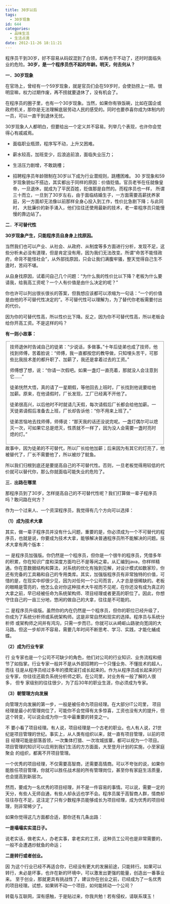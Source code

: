 ```yaml
---
title: 30岁以后
tags:
  - 30岁现象
id: 644
categories:
  - 品味生活
  - 生活点滴
date: 2012-11-26 18:11:21
---
```


程序员干到30岁，好不容易从码奴混到了白领，却再也干不动了，还时时面临失业的危险。**30岁，是一个程序员伤不起的年龄。明天，何去何从？**

**一．30岁现象**

在官场上，曾经有一个59岁现象，就是官员们会在59岁时，会使劲捞上一把。很明显嘛，权力过期作废，再不捞就要退休了，没有机会了。

在程序员的圈子里，也有一个30岁现象。当然，如果你有铁饭碗，比如在国企或政府机关，那你是无法理解底层劳动人民的感受的。同时也要恭喜你成为体制内的一员，可以一直干到退休无忧。

30岁现象人人都明白，但要给出一个定义并不容易。列举几个表现，也许你会觉得心有戚戚焉。

*   面临职业瓶颈，程序写不动，上升又困难。

*   薪水较高，加班变少，后浪追前浪，面临失业压力；

*   生活压力剧增，不敢跳槽；

*   招聘程序员年龄限制在30岁以下成为行业潜规则，跳槽困难。
30 岁现象和59岁现象貌似不搭边，其实都出于同样的原因：价值贬值。官员老爷在任就像皇帝，一旦退休，就成为了平民百姓，贬值那是自然的。而程序员也一样， 所谓三十而立，一旦到了30岁左右，由于面临结婚生子，一方面需要高薪抚养家庭，另一方面却无法像以前那样全身心投入到工作，性价比急剧下降；与此同时， 大批廉价的新手涌入，他们往往还使用最新的技术，老一辈程序员只能慢慢的靠边站了。

**二．不可替代性**

**30岁现象产生，只能程序员自身身上找原因。**

当然我们也可以产业、从社会、从政府、从制度等多方面进行分析，发现不足，这些分析未必没有道理，但是肯定没有用，因为我们无法改变。所谓“命苦不能怪政府，命背不能怪社会”，从外部找原因，只会让我们满腹牢骚，整天觉得自己生不逢时，苦闷不堪。

从自身找原因，试着问自己几个问题：“为什么我的性价比以下降？老板为什么要请我，给我高工资呢？一个人有价值是由什么决定的呢？”

你也许可以列出很长很长的答案，但我想应该都可以浓缩为一句话：“一个的价值是由他的不可替代性决定的”。不可替代性可以理解为，为了替代你老板需要付出的代价。

因为你的可替代性高，所以性价比下降。反之，因为你不可替代性高，所以老板会给你开高工资。不是这样的吗？

**有一则小故事：**
<fieldset><legend></legend>技师退休时告诫自己的徒弟：“少说话，多做事。”十年后徒弟也成了技师，他找到师傅，苦着脸说：“师傅，我一直都按您的教导做，只知埋头苦干，可那些比我技术差的都升职了、加薪了，我还是拿着过去的工资。”

师傅想了想，说：“你请一次假吧。如果一盏灯一直亮着，那就没人会注意到它……”

徒弟恍然大悟，真的请了一星期假，等他回去上班时，厂长找到他说要给他加薪。原来，在他请假时，厂长发现，工厂已经离不开他了。

徒弟很高兴，以后他时不时就请几天假，每次请假后厂长都会给他加薪。一天徒弟请假后准备去上班，厂长却告诉他：“你不用来上班了。”

徒弟苦恼地去找师傅，师傅说：“那天我的话还没说完呢。一盏灯偶尔可以熄灭一次，可如果它总是熄灭，性质就不一样了，因为没人会需要一盏时亮时熄的灯。”</fieldset>
故事中，因为徒弟的不可替代，所以厂长给他加薪；后来因为有其它的灯亮了，他被替代了，厂长不需要他了，所以被炒了鱿鱼。

所以我们归根到底还是要提高自己的不可替代性。否则，一旦老板觉得用较低的代价就可以替代你，那么你就面临可能失业的危险了。

**三．出路在哪里**

那程序员到了30岁，怎样提高自己的不可替代性呢？我们打算做一辈子程序员吗？敢问路在何方？

作为一个过来人、一个资深程序员，我觉得有几个方向可以选择：

**（1）成为技术大拿**

其实，做一辈子程序员并没有什么问题，重要的是，你必须成为一个不可替代的程序员，也就是说，你要成为技术大拿，能够解决普通程序员所不能解决的问题。技术大拿有两个版本：

一 是程序员加强版。你仍然是一个程序员，但你是一个很牛的程序员，凭借多年的积累，你在知识广度和深度方面均已不是等闲之辈。从汇编到java，你样样精 通。你在意数据结构和算法，对系统的优化有独到见解，对设计模式如数家珍，你还有完备的工具箱和自己的专用类库。其实，加强版程序员有非常独特的价值，可 惜的是，在现实中却很少见，因为对任何一个公司而言，人才总是很稀缺的。老板的眼睛是雪亮的，他怎么会对你这种技术大牛视而不见呢，在你还没有成为真正的 大拿之前，早已经被任命为系统架构师、项目经理或者更高的职位了。因此，你想守住自己的一亩三分地，悠闲的做自己的大拿，往往是不可能的。

二 是程序员升级版。虽然你的内在仍然是一个程序员，但你的职位已经升级了，你成为了系统分析师或系统架构师。这是非常自然和现实的选择。程序员与系统分析师 或架构师之间并有鸿沟，只需一步而已，你就可以从崎岖山路驶向宽阔的大马路。但这一步却并不容易，需要几年时间不断思考、学习、实践，才能化蛹成蝶。

**（2）成为行业专家**

行 业专家也是一个公司不可缺少的角色，他们对公司的行业知识、业务流程和细节了如指掌。行业专家一般并不是从外部招聘的一个只懂业务、不懂技术的超人，而往 往是从程序员经过多年的摸爬滚打成长起来的。作为从程序员成长起来的行业专家，你往往还肩负系统分析师之职。在公司里，对业务有一般了解的人很多， 但专 家级别的往往很少，为了后30年的职业生涯，你必须成为专家。

**（3）朝管理方向发展**

向管理方向发展的第一步，一般是被任命为项目经理。在大部分IT公司里， 项目经理是最小的管理岗位了，可能你不会觉得有太多惊喜，工资也没有大的提升，但这个转变，可以说会成为你一生中最重要的转变之一。

不 要小看了项目经理。有人说，项目经理是一个古老的职业。也人有人说，21世纪是项目管理的世纪。事实上，从人类有组织以来，就一直有项目管理，以前的项目 经理可能是部落首领，一次集体打猎、一次攻城拔寨，都可以视为一个项目。项目管理的知识可以应用到我们生活的方方面面，大至登月计划的实施，小至家庭聚会 的组织，都离不开项目管理。

一个优秀的项目经理，不仅需要高智商，还需要高情商。可以不夸张的说，如果你能胜任项目管理，你就可以胜任战术层的所有管理岗位，甚至你有家庭生活质量，也会提高到新层次。

然而，要成为一名优秀的项目经理，并不是一件容易的事情。可以说，需要一定的天分，有些人无师自通，有些人却永远也学不会。程序员属于高智商人群，情商却往往存在不足，这注定了只有少数程序员能够成长为项目经理，成为优秀的项目经理，则非常稀少了。

如果你觉得这几方面都合适，那你还有几条出路：

**一是塌塌实实混日子。**

说老实话，做老实人，办老实事，拿老实的工资，这种员工公司也是非常需要的，一般不会遭遇炒鱿鱼的命运；

**二是转行或者创业。**

因 为这个行业已经不再适合你，已经没有更大的发展前途，只能转行。如果可以转行，未必是坏事，也许在新的环境中，可以激发出更强的能量，创造出一番事业来。 至于创业，那就更具有挑战性了，建议你在创业之前，已经成为了一名优秀的项目经理。试想，如果转不动一个项目，如何能转动一个公司？

转载与互联网，深有感触，于是贴过来，你我共勉！若有侵权，请联系璞玉！